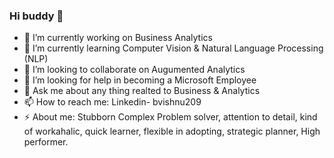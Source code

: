 ### Hi buddy 👋


- 🔭 I’m currently working on Business Analytics
- 🌱 I’m currently learning Computer Vision & Natural Language Processing (NLP)
- 👯 I’m looking to collaborate on Augumented Analytics
- 🤔 I’m looking for help in becoming a Microsoft Employee
- 💬 Ask me about any thing realted to Business & Analytics
- 📫 How to reach me: Linkedin- bvishnu209
- ⚡ About me: Stubborn Complex Problem solver, attention to detail, kind of workahalic, quick learner, flexible in adopting, strategic planner, High performer.


